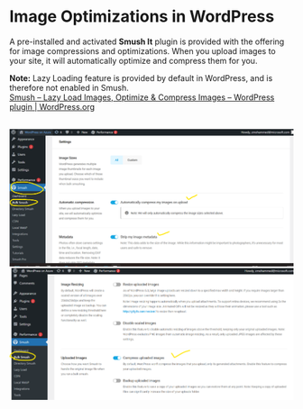 # Image Optimizations in WordPress
A pre-installed and activated **Smush It** plugin is provided with the offering for image compressions and optimizations. When you upload images to your site, it will automatically optimize and compress them for you.

**Note:** Lazy Loading feature is provided by default in WordPress, and is therefore not enabled in Smush.<br>
[Smush – Lazy Load Images, Optimize & Compress Images – WordPress plugin | WordPress.org](https://wordpress.org/plugins/wp-smushit/)<br>


<br>
<kbd><img src="./media/wp_image_compression_1.png" width="1000" /></kbd>
<kbd><img src="./media/wp_image_compression_2.png" width="1000" /></kbd>